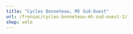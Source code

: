 ```yaml
---
title: "Cycles Bonneteau, M5 Sud-Ouest"
url: /fronsac/cycles-bonneteau-m5-sud-ouest-2/
shop: vélo
---
```

